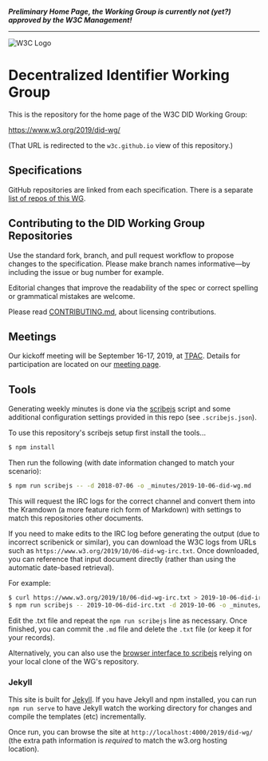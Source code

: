 
**_Preliminary Home Page, the Working Group is currently not (yet?) approved by the W3C Management!_**

---

![W3C Logo](https://www.w3.org/Icons/w3c_home)

# Decentralized Identifier Working Group

This is the repository for the home page of the W3C DID Working Group:

https://www.w3.org/2019/did-wg/

(That URL is redirected to the `w3c.github.io` view of this repository.)

## Specifications

GitHub repositories are linked from each specification. There is a separate [list of repos of this WG](https://github.com/search?q=topic%3Adid-wg+org%3Aw3c&type=Repositories).


## Contributing to the DID Working Group Repositories

Use the standard fork, branch, and pull request workflow to propose changes to the specification. Please make branch names informative—by including the issue or bug number for example.

Editorial changes that improve the readability of the spec or correct spelling or grammatical mistakes are welcome.

Please read [CONTRIBUTING.md](CONTRIBUTING.md), about licensing contributions.

## Meetings

Our kickoff meeting will be September 16-17, 2019, at [TPAC](https://www.w3.org/2019/09/TPAC/Overview.html).
Details for participation are located on our [meeting page](Meetings/F2F/2019.09.Fuk.md).

## Tools

Generating weekly minutes is done via the
[scribejs](https://github.com/w3c/scribejs) script and some additional
configuration settings provided in this repo (see `.scribejs.json`).

To use this repository's scribejs setup first install the tools...

```bash
$ npm install
```

Then run the following (with date
information changed to match your scenario):

```bash
$ npm run scribejs -- -d 2018-07-06 -o _minutes/2019-10-06-did-wg.md
```

This will request the IRC logs for the correct channel and convert them into
the Kramdown (a more feature rich form of Markdown) with settings to match this
repositories other documents.

If you need to make edits to the IRC log before generating the output (due to
incorrect scribenick or similar), you can download the W3C logs from URLs such
as `https://www.w3.org/2019/10/06-did-wg-irc.txt`. Once downloaded, you can
reference that input document directly (rather than using the automatic
date-based retrieval).

For example:

```bash
$ curl https://www.w3.org/2019/10/06-did-wg-irc.txt > 2019-10-06-did-irc.txt
$ npm run scribejs -- 2019-10-06-did-irc.txt -d 2019-10-06 -o _minutes/2019-10-06-did.md
```

Edit the .txt file and repeat the `npm run scribejs` line as necessary. Once
finished, you can commit the `.md` file and delete the `.txt` file (or keep it
for your records).

Alternatively, you can also use the [browser interface to scribejs](https://w3c.github.io/scribejs/BrowserView/) relying on your local clone of the WG's repository.

### Jekyll

This site is built for [Jekyll](https://jekyllrb.com/). If you have Jekyll
and npm installed, you can run `npm run serve` to have Jekyll watch the
working directory for changes and compile the templates (etc) incrementally.

Once run, you can browse the site at `http://localhost:4000/2019/did-wg/`
(the extra path information is *required* to match the w3.org hosting location).
